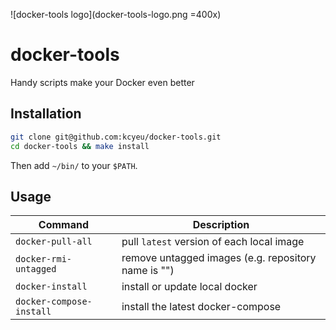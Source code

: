 ![docker-tools logo](docker-tools-logo.png =400x)

# docker-tools
Handy scripts make your Docker even better

## Installation

```bash
git clone git@github.com:kcyeu/docker-tools.git
cd docker-tools && make install
```

Then add ```~/bin/``` to your ```$PATH```.

## Usage

| Command                      | Description                                               |
|------------------------------|-----------------------------------------------------------|
| ```docker-pull-all```        | pull ```latest``` version of each local image             |
| ```docker-rmi-untagged```    | remove untagged images (e.g. repository name is "<none>") |
| ```docker-install```         | install or update local docker                            |
| ```docker-compose-install``` | install the latest docker-compose                         |
